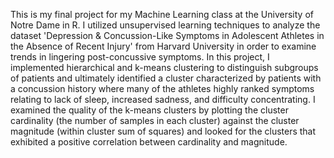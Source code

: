 This is my final project for my Machine Learning class at the University of Notre Dame in R. I utilized unsupervised learning techniques to analyze the dataset 'Depression & Concussion-Like Symptoms in Adolescent Athletes in the Absence of Recent Injury' from Harvard University in order to examine trends in lingering post-concussive symptoms. In this project, I implemented hierarchical and k-means clustering to distinguish subgroups of patients and ultimately identified a cluster characterized by patients with a concussion history where many of the athletes highly ranked symptoms relating to lack of sleep, increased sadness, and difficulty concentrating. I examined the quality of the k-means clusters by plotting the cluster cardinality (the number of samples in each cluster) against the cluster magnitude (within cluster sum of squares) and looked for the clusters that exhibited a positive correlation between cardinality and magnitude.
